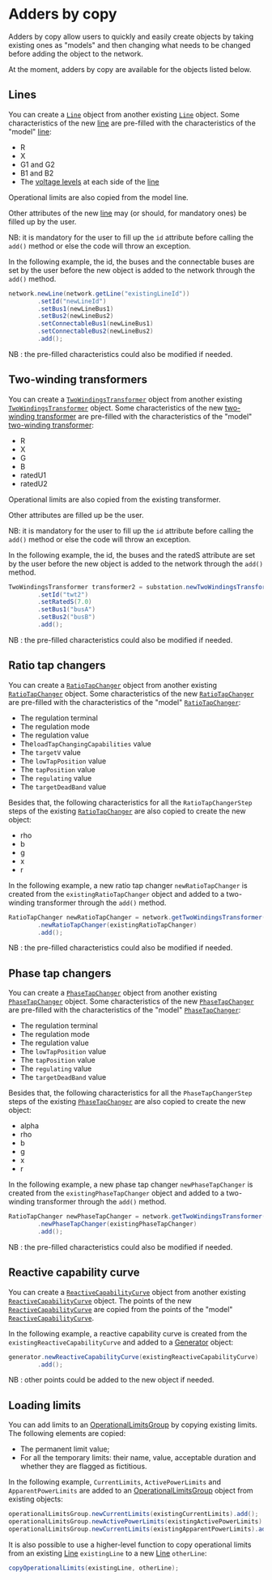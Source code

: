 # Adders by copy

Adders by copy allow users to quickly and easily create objects by taking existing ones as "models" and then changing what needs to be changed before adding the object to the network.

At the moment, adders by copy are available for the objects listed below.

## Lines

You can create a [`Line`](network_subnetwork.md#line) object from another existing [`Line`](network_subnetwork.md#line) object.
Some characteristics of the new [line](network_subnetwork.md#line) are pre-filled with the characteristics of the "model" [line](network_subnetwork.md#line):
- R
- X
- G1 and G2
- B1 and B2
- The [voltage levels](network_subnetwork.md#voltage-level) at each side of the [line](network_subnetwork.md#line)

Operational limits are also copied from the model line.

Other attributes of the new [line](network_subnetwork.md#line) may (or should, for mandatory ones) be filled up by the user.

NB: it is mandatory for the user to fill up the `id` attribute before calling the `add()` method or else the code will throw an exception.

In the following example, the id, the buses and the connectable buses are set by the user before the new object is added to the network through the `add()` method.

```java
network.newLine(network.getLine("existingLineId"))
        .setId("newLineId")
        .setBus1(newLineBus1)
        .setBus2(newLineBus2)
        .setConnectableBus1(newLineBus1)
        .setConnectableBus2(newLineBus2)
        .add();
```

NB : the pre-filled characteristics could also be modified if needed.

## Two-winding transformers

You can create a [`TwoWindingsTransformer`](network_subnetwork.md#two-winding-transformer) object from another existing [`TwoWindingsTransformer`](network_subnetwork.md#two-winding-transformer) object.
Some characteristics of the new [two-winding transformer](network_subnetwork.md#two-winding-transformer) are pre-filled with the characteristics of the "model" [two-winding transformer](network_subnetwork.md#two-winding-transformer):
- R
- X
- G
- B
- ratedU1
- ratedU2

Operational limits are also copied from the existing transformer.


Other attributes are filled up be the user.

NB: it is mandatory for the user to fill up the `id` attribute before calling the `add()` method or else the code will throw an exception.

In the following example, the id, the buses and the ratedS attribute are set by the user before the new object is added to the network through the `add()` method.

```java
TwoWindingsTransformer transformer2 = substation.newTwoWindingsTransformer(transformer1)
        .setId("twt2")
        .setRatedS(7.0)
        .setBus1("busA")
        .setBus2("busB")
        .add();
```

NB : the pre-filled characteristics could also be modified if needed.

## Ratio tap changers

You can create a [`RatioTapChanger`](additional.md#ratio-tap-changer) object from another existing [`RatioTapChanger`](additional.md#ratio-tap-changer) object.
Some characteristics of the new [`RatioTapChanger`](additional.md#ratio-tap-changer) are pre-filled with the characteristics of the "model" [`RatioTapChanger`](additional.md#ratio-tap-changer):
- The regulation terminal
- The regulation mode
- The regulation value
- The`loadTapChangingCapabilities` value
- The `targetV` value
- The `lowTapPosition` value
- The `tapPosition` value
- The `regulating` value
- The `targetDeadBand` value

Besides that, the following characteristics for all the `RatioTapChangerStep` steps of the existing [`RatioTapChanger`](additional.md#ratio-tap-changer) are also copied to create the new object:
- rho
- b
- g
- x
- r

In the following example, a new ratio tap changer `newRatioTapChanger` is created from the `existingRatioTapChanger` object and added to a two-winding transformer through the `add()` method.

```java
RatioTapChanger newRatioTapChanger = network.getTwoWindingsTransformer("transformerId")
        .newRatioTapChanger(existingRatioTapChanger)
        .add();
```

NB : the pre-filled characteristics could also be modified if needed.


## Phase tap changers

You can create a [`PhaseTapChanger`](additional.md#phase-tap-changer) object from another existing [`PhaseTapChanger`](additional.md#phase-tap-changer) object.
Some characteristics of the new [`PhaseTapChanger`](additional.md#phase-tap-changer) are pre-filled with the characteristics of the "model" [`PhaseTapChanger`](additional.md#phase-tap-changer):
- The regulation terminal
- The regulation mode
- The regulation value
- The `lowTapPosition` value
- The `tapPosition` value
- The `regulating` value
- The `targetDeadBand` value

Besides that, the following characteristics for all the `PhaseTapChangerStep` steps of the existing [`PhaseTapChanger`](additional.md#phase-tap-changer) are also copied to create the new object:
- alpha
- rho
- b
- g
- x
- r

In the following example, a new phase tap changer `newPhaseTapChanger` is created from the `existingPhaseTapChanger` object and added to a two-winding transformer through the `add()` method.

```java
RatioTapChanger newPhaseTapChanger = network.getTwoWindingsTransformer("transformerId")
        .newPhaseTapChanger(existingPhaseTapChanger)
        .add();
```

NB : the pre-filled characteristics could also be modified if needed.

## Reactive capability curve

You can create a [`ReactiveCapabilityCurve`](additional.md#reactive-capability-curve) object from another existing  [`ReactiveCapabilityCurve`](additional.md#reactive-capability-curve) object.
The points of the new  [`ReactiveCapabilityCurve`](additional.md#reactive-capability-curve) are copied from the points of the "model"  [`ReactiveCapabilityCurve`](additional.md#reactive-capability-curve).

In the following example, a reactive capability curve is created from the `existingReactiveCapabilityCurve` and added to a [Generator](network_subnetwork.md#generator) object:

```java
generator.newReactiveCapabilityCurve(existingReactiveCapabilityCurve)
        .add();
```

NB : other points could be added to the new object if needed.

## Loading limits

You can add limits to an [OperationalLimitsGroup](additional.md#limit-group-collection) by copying existing limits. The following elements are copied:
- The permanent limit value;
- For all the temporary limits: their name, value, acceptable duration and whether they are flagged as fictitious.

In the following example, `CurrentLimits`, `ActivePowerLimits` and `ApparentPowerLimits` are added to an [OperationalLimitsGroup](additional.md#limit-group-collection) object from existing objects:

```java
operationalLimitsGroup.newCurrentLimits(existingCurrentLimits).add();
operationalLimitsGroup.newActivePowerLimits(existingActivePowerLimits).add();
operationalLimitsGroup.newCurrentLimits(existingApparentPowerLimits).add();
```

It is also possible to use a higher-level function to copy operational limits from an existing [Line](network_subnetwork.md#line) `existingLine` to a new [Line](network_subnetwork.md#line) `otherLine`:

```java
copyOperationalLimits(existingLine, otherLine);
```